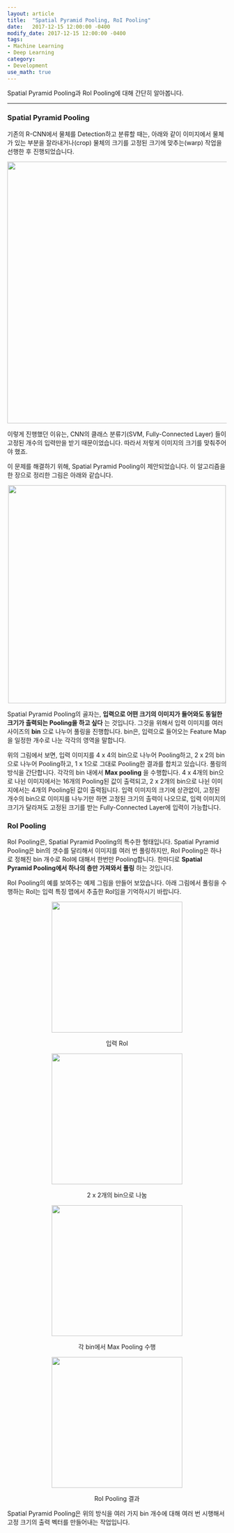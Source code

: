 ```yaml
---
layout: article
title:  "Spatial Pyramid Pooling, RoI Pooling"
date:   2017-12-15 12:00:00 -0400
modify_date: 2017-12-15 12:00:00 -0400
tags:
- Machine Learning
- Deep Learning
category: 
- Development
use_math: true
---
```


Spatial Pyramid Pooling과 RoI Pooling에 대해 간단히 알아봅니다.

<!--more-->
-----
### Spatial Pyramid Pooling
기존의 R-CNN에서 물체를 Detection하고 분류할 때는, 아래와 같이 이미지에서 물체가 있는 부분을 잘라내거나(crop) 물체의 크기를 고정된 크기에 맞추는(warp) 작업을 선행한 후 진행되었습니다.

<p align="center"><image width="600" src="/assets/posts/images/33/figure1.png"/></p>

이렇게 진행했던 이유는, CNN의 클래스 분류기(SVM, Fully-Connected Layer) 들이 고정된 개수의 입력만을 받기 때문이었습니다. 따라서 저렇게 이미지의 크기를 맞춰주어야 했죠.

이 문제를 해결하기 위해, Spatial Pyramid Pooling이 제안되었습니다. 이 알고리즘을 한 장으로 정리한 그림은 아래와 같습니다.

<p align="center"><image width="500" src="/assets/posts/images/33/figure2.png"/></p>

Spatial Pyramid Pooling의 골자는, __입력으로 어떤 크기의 이미지가 들어와도 동일한 크기가 출력되는 Pooling을 하고 싶다__ 는 것입니다. 그것을 위해서 입력 이미지를 여러 사이즈의 __bin__ 으로 나누어 풀링을 진행합니다. bin은, 입력으로 들어오는 Feature Map을 일정한 개수로 나눈 각각의 영역을 말합니다.

위의 그림에서 보면, 입력 이미지를 4 x 4의 bin으로 나누어 Pooling하고, 2 x 2의 bin으로 나누어 Pooling하고, 1 x 1으로 그대로 Pooling한 결과를 합치고 있습니다. 풀링의 방식을 간단합니다. 각각의 bin 내에서 __Max pooling__ 을 수행합니다. 4 x 4개의 bin으로 나뉜 이미지에서는 16개의 Pooling된 값이 출력되고, 2 x 2개의 bin으로 나뉜 이미지에서는 4개의 Pooling된 값이 출력됩니다.
입력 이미지의 크기에 상관없이, 고정된 개수의 bin으로 이미지를 나누기만 하면 고정된 크기의 출력이 나오므로, 입력 이미지의 크기가 달라져도 고정된 크기를 받는 Fully-Connected Layer에 입력이 가능합니다.


### RoI Pooling
RoI Pooling은, Spatial Pyramid Pooling의 특수한 형태입니다. Spatial Pyramid Pooling은 bin의 갯수를 달리해서 이미지를 여러 번 풀링하지만, RoI Pooling은 하나로 정해진 bin 개수로 RoI에 대해서 한번만 Pooling합니다. 한마디로 __Spatial Pyramid Pooling에서 하나의 층만 가져와서 풀링__ 하는 것입니다.

RoI Pooling의 예를 보여주는 예제 그림을 만들어 보았습니다. 아래 그림에서 풀링을 수행하는 RoI는 입력 특징 맵에서 추출한 RoI임을 기억하시기 바랍니다.

<p align="center"><image width="300" src="/assets/posts/images/33/figure3.png"/></p>

<div style="text-align: center">입력 RoI</div>

<p align="center"><image width="300" src="/assets/posts/images/33/figure4.png"/></p>

<div style="text-align: center">2 x 2개의 bin으로 나눔</div>

<p align="center"><image width="300" src="/assets/posts/images/33/figure5.png"/></p>

<div style="text-align: center">각 bin에서 Max Pooling 수행</div>

<p align="center"><image width="300" src="/assets/posts/images/33/figure6.png"/></p>

<div style="text-align: center">RoI Pooling 결과</div>

Spatial Pyramid Pooling은 위의 방식을 여러 가지 bin 개수에 대해 여러 번 시행해서 고정 크기의 출력 벡터를 만들어내는 작업입니다.